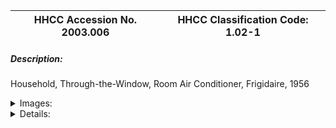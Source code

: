 | **HHCC Accession No. 2003.006** |**HHCC Classification Code:  1.02-1**|
| ----------- | ----------- |
##### Description:
Household, Through-the-Window, Room Air Conditioner, Frigidaire, 1956


<details>
	<summary>Images:</summary>
<div class="gallery gallery-wrapper--full" contenteditable="false" data-is-empty="false" data-translation="Add images" data-columns="6">
<figure class="gallery__item"><a href="#DOMAIN_NAME#gallery/1.02-1.jpg" data-size="768x512"><img src="#DOMAIN_NAME#gallery/1.02-1-thumbnail.jpg" alt=""></a></figure>
</div>
</details>


<details>
	<summary>Details:</summary>

##### Group:
1.02 Unitary Refrig. and A/C Equipment and Systems - Household Air Conditioners

##### Make:
Frigidaire

##### Manufacturer:
Frigidaire Products Canada Ltd, Scarborough, Ont

##### Model:
Super 33

##### Serial No.:
50Y2859

##### Size:
15x 36x 13.5'

##### Weight:
115 lbs

##### Circa:
1955

##### Rating:
Exhibit Quality, excellent example of the gendre, fully operational, new and unused

##### Patent Date/Number:


##### Provenance:
From York County (York Region) Ontario, once a rich agricultural hinterlands, attracting early settlement in the last years of the 18th century. Located on the north slopes of the Oak Ridges Moraine, within 20 miles of Toronto, the County would also attract early ex-urban development, to be come a wealthy market place for the emerging household and consumer technologies of the early and mid 20th century. 

This artifact was discovered in the 1950's in the used stock of T. H. Oliver, Refrigeration and Electric Sales and Service, Aurora, Ontario, an early worker in the field of agricultural, industrial and consumer technology.

##### Type and Design:
A household, unitary, room air conditioner designed for through the window applications, in which the heat is rejected to the exterior of the home by means of a forced air condenser. The air conditioner operating system employs the compression refrigeration cycle operating on a theoretical Carnot cycle

##### Construction:


##### Material:


##### Special Features:
Automatic temperature control, Outside fresh air damper Air filter Complete, original installation kit

##### Accessories:
:
Full text sales, application and engineering design manuals included.

##### Capacities:
This air conditioner, 1/3 HP in capacity, was minimum for useful household cooling. Designed for a small bedroom, it would provide the taste for the latest appliance of the times, helping to build market demand. It was in the 1950's that the leading principle of consumer economics began to be popularly recognised '  i.e., demand is generated by the means by which it is satisfied, consumption.

##### Performance Characteristics:


##### Operation:


##### Control and Regulation:


##### Targeted Market Segment:
The household air conditioning business was still in its infancy in Canada in 1955, with many predictions that it would go nowhere. It would be difficult to have anticipated that by the end of the century few homes in the urban areas of southern Ontario would be built without central summer air conditioning. 

The window air conditioner was thus a harbinger, an early market indicator of what was to come. The single room, through the window air conditioner, was an essential part of the first wave of air conditioning engineering for the home, allowing the industry to develop the equipment design, application protocols and standards and test the interest of the market place for what might follow.

##### Consumer Acceptance:


##### Merchandising:


##### Market Price:


##### Technological Significance:
Unitary Refrigeration Equipment: The idea of a unitary piece of refrigeration or air conditioning equipment was a significant one in its own right, one that had to wait its time. The scientists, engineers and inventors in the early years of the 20th century were intrigued and obsessed with the power of the technology and of its possible market potential. What they saw was the newly discovered principles of physics and heat engines - following, for example, the early works of Carnot, Faraday, Kelvin, and the later work of Perkins, Larsen and Carrier, to name a few. 

They understood the promise of the technology for the public good, not to say its consumer sales potential. Early engineering work advanced on a multiple fronts with development of compressors, heat exchangers, valves and piping variously strung together in configurations that would be found to work, but only after much experimentation.

The arrival of unitary equipment, all those parts organised into a single whole, a single unit of construction, a 'black box', that could be offered to the consumer market was a significant technological and cultural event. Technologically the refrigerator would need to be seen to be safe, reliable, maintainable and useful. As well, in order to attract the development capital needed, it must be seen as potentially saleable and affordable, contributing to life's needs and desires. Its socio- cultural and economic significance was marked, for it would change much. As Canadians we would quickly come enjoy potentially healthier lives, expect new levels of comfort and convenience, with a broader, safer, more diverse and enjoyable diet. 

Canadians would quickly come to think of their day differently, for the day would be defined and punctuated in different ways than ever before, as a result of the introduction of modern, electric, household appliances, of which refrigerators, freezers and room air conditioners would be a central part, by the mid 20th century 

J. M Larsen produced a manually operated household refrigerator of sorts in 1913, but it was not until 1918 that the Kelvinator Company marketed the first automatic, unitary refrigerator for the home. In that year, it is reported to have sold sixty-seven machines. (See Note 1) The historic artifacts in Group 1.00, Unitary Equipment, including significant samplings the early work of Kelvinator of Canada, provide a rare view of the evolution of unitary refrigeration and air conditioning applications, as they evolved in Canada in the first half of the 20th century. 

For those formative years, the artifacts in this Group, 1.00, are typical of the offerings of the Canadian refrigeration and air conditioning industry. They personified the applications found in the homes, farms and commercial premises of the period for, those that could afford life's new amenities of comfort, convenience and privilege. 

This Specimen stands as a marker of the embryonic years of household air conditioning in Canada. While vastly under powered, by the standards that would follow, it was for most urban dwellers affordable and a significant market opener.

##### Industrial Significance:
The development of high heat transfer, capacity compressors, condensers, evaporators and flow control devices, at a price that home owners were likely to find affordable, would be a major challenge and success story for the refrigeration industry in the early years of home air conditioning. The industry would quickly adapting what had been learned in the design of reliable hermetic compressors and coiling for the food industry to high heat transfer systems required for household air conditioning applications.

Suddenly the refrigeration and air conditioning industry expanded dramatically with a number of new non-traditional players designing, manufacturing and marketing equipment for household and commercial applications. In the face of increasing competition from manufactures with massive engineering and production facilities, many of the traditional suppliers to the refrigeration field would quickly fade from their earlier position of market leadership, including Kelvinator and Frigidaire.

##### Socio-economic Significance:


##### Socio-cultural Significance:
The room air conditioner, window mounted, stands as a significant icon of social and cultural change in 20th century life in Canada. Starting in the mid 1950's, it would soon change the expectations of Canadians of the comfort conditions technology had now made available for all those who valued it and could afford the comfort of summer air conditioning.

##### Donor:
G. Leslie Oliver, The T. H. Oliver HVACR Collection

##### HHCC Storage Location:


##### Tracking:


##### Bibliographic References:
Frigidaire Air Conditioning Product Memos 1956 [manual]

##### Notes:


##### Related Reports:

</details>

